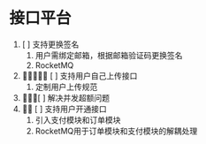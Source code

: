 # 接口平台
1. [ ] 支持更换签名
   1. 用户需绑定邮箱，根据邮箱验证码更换签名
   2. RocketMQ
2. 🌟🌟🌟🌟🌟 [ ] 支持用户自己上传接口
   1. 定制用户上传规范
3. 🌟🌟🌟[ ] 解决并发超额问题
4. 🌟🌟 [ ] 支持用户开通接口
   1. 引入支付模块和订单模块
   2. RocketMQ用于订单模块和支付模块的解耦处理